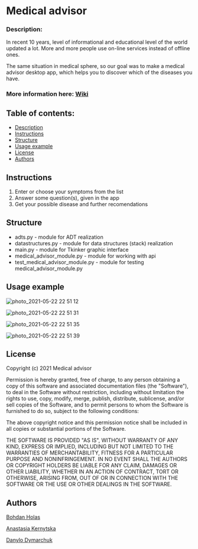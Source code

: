 # Medical advisor
### Description:
In recent 10 years, level of informational and educational level of the world updated a lot. More and more people use on-line services instead of offline ones. 

The same situation in medical sphere, so our goal was to make a medical advisor desktop app, which helps you to discover which of the diseases you have.

### More information here: [Wiki](https://github.com/bohdaholas/Medical-advisor/wiki)


## Table of contents:
* [Description](https://github.com/bohdaholas/Medical-advisor#medical-advisor)
* [Instructions](https://github.com/bohdaholas/Medical-advisor#instructions)
* [Structure](https://github.com/bohdaholas/Medical-advisor#structure)
* [Usage example](https://github.com/bohdaholas/Medical-advisor#usage-example)
* [License](https://github.com/bohdaholas/Medical-advisor#license)
* [Authors](https://github.com/bohdaholas/Medical-advisor#authors)


## Instructions
1. Enter or choose your symptoms from the list
2. Answer some question(s), given in the app
3. Get your possible disease and further recomendations


## Structure
* adts.py - module for ADT realization
* datastructures.py - module for data structures (stack) realization 
* main.py - module for Tkinker graphic interface
* medical_advisor_module.py - module for working with api
* test_medical_advisor_module.py - module for testing medical_advisor_module.py



## Usage example
![photo_2021-05-22 22 51 12](https://user-images.githubusercontent.com/75973148/119239199-38d20d80-bb50-11eb-8607-bb16f6cb9e6b.jpeg)


![photo_2021-05-22 22 51 31](https://user-images.githubusercontent.com/75973148/119239207-4be4dd80-bb50-11eb-83c0-6bb49dc26a9e.jpeg)


![photo_2021-05-22 22 51 35](https://user-images.githubusercontent.com/75973148/119239210-4e473780-bb50-11eb-8d8a-1ff8fed40509.jpeg)


![photo_2021-05-22 22 51 39](https://user-images.githubusercontent.com/75973148/119239212-5010fb00-bb50-11eb-9cbe-1209a431bfa5.jpeg)


## License
Copyright (c) 2021 Medical advisor

Permission is hereby granted, free of charge, to any person obtaining a copy
of this software and associated documentation files (the "Software"), to deal
in the Software without restriction, including without limitation the rights
to use, copy, modify, merge, publish, distribute, sublicense, and/or sell
copies of the Software, and to permit persons to whom the Software is
furnished to do so, subject to the following conditions:

The above copyright notice and this permission notice shall be included in all
copies or substantial portions of the Software.

THE SOFTWARE IS PROVIDED "AS IS", WITHOUT WARRANTY OF ANY KIND, EXPRESS OR
IMPLIED, INCLUDING BUT NOT LIMITED TO THE WARRANTIES OF MERCHANTABILITY,
FITNESS FOR A PARTICULAR PURPOSE AND NONINFRINGEMENT. IN NO EVENT SHALL THE
AUTHORS OR COPYRIGHT HOLDERS BE LIABLE FOR ANY CLAIM, DAMAGES OR OTHER
LIABILITY, WHETHER IN AN ACTION OF CONTRACT, TORT OR OTHERWISE, ARISING FROM,
OUT OF OR IN CONNECTION WITH THE SOFTWARE OR THE USE OR OTHER DEALINGS IN THE
SOFTWARE.

## Authors
[Bohdan Holas](https://github.com/bohdaholas)

[Anastasia Kernytska](https://github.com/akerni)

[Danylo Dymarchuk](https://github.com/Dandymarchuk)
